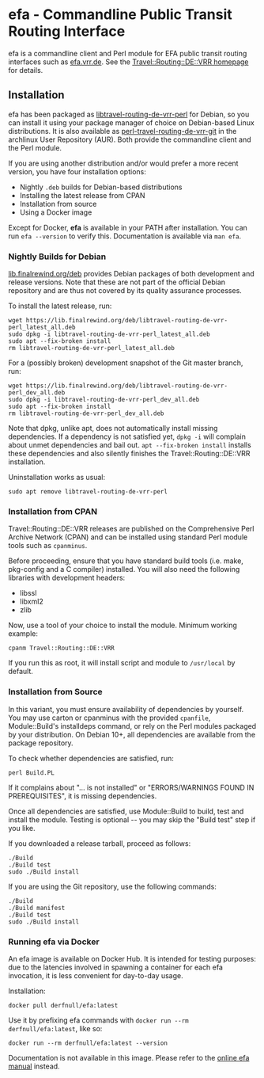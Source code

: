 # efa - Commandline Public Transit Routing Interface

efa is a commandline client and Perl module for EFA public transit routing
interfaces such as [efa.vrr.de](https://efa.vrr.de). See the
[Travel::Routing::DE::VRR homepage](https://finalrewind.org/projects/Travel-Routing-DE-VRR/)
for details.

## Installation

efa has been packaged as
[libtravel-routing-de-vrr-perl](https://packages.debian.org/search?keywords=libtravel-routing-de-vrr-perl)
for Debian, so you can install it using your package manager of choice on
Debian-based Linux distributions. It is also available as
[perl-travel-routing-de-vrr-git](https://aur.archlinux.org/packages/perl-travel-routing-de-vrr-git/)
in the archlinux User Repository (AUR). Both provide the commandline client and
the Perl module.

If you are using another distribution and/or would prefer a more recent
version, you have four installation options:

* Nightly `.deb` builds for Debian-based distributions
* Installing the latest release from CPAN
* Installation from source
* Using a Docker image

Except for Docker, __efa__ is available in your PATH after installation. You
can run `efa --version` to verify this. Documentation is available via
`man efa`.

### Nightly Builds for Debian

[lib.finalrewind.org/deb](https://lib.finalrewind.org/deb) provides Debian
packages of both development and release versions. Note that these are not part
of the official Debian repository and are thus not covered by its quality
assurance processes.

To install the latest release, run:

```
wget https://lib.finalrewind.org/deb/libtravel-routing-de-vrr-perl_latest_all.deb
sudo dpkg -i libtravel-routing-de-vrr-perl_latest_all.deb
sudo apt --fix-broken install
rm libtravel-routing-de-vrr-perl_latest_all.deb
```

For a (possibly broken) development snapshot of the Git master branch, run:

```
wget https://lib.finalrewind.org/deb/libtravel-routing-de-vrr-perl_dev_all.deb
sudo dpkg -i libtravel-routing-de-vrr-perl_dev_all.deb
sudo apt --fix-broken install
rm libtravel-routing-de-vrr-perl_dev_all.deb
```

Note that dpkg, unlike apt, does not automatically install missing
dependencies. If a dependency is not satisfied yet, `dpkg -i` will complain
about unmet dependencies and bail out. `apt --fix-broken install` installs
these dependencies and also silently finishes the Travel::Routing::DE::VRR
installation.

Uninstallation works as usual:

```
sudo apt remove libtravel-routing-de-vrr-perl
```

### Installation from CPAN

Travel::Routing::DE::VRR releases are published on the Comprehensive Perl
Archive Network (CPAN) and can be installed using standard Perl module
tools such as `cpanminus`.

Before proceeding, ensure that you have standard build tools (i.e. make,
pkg-config and a C compiler) installed. You will also need the following
libraries with development headers:

* libssl
* libxml2
* zlib

Now, use a tool of your choice to install the module. Minimum working example:

```
cpanm Travel::Routing::DE::VRR
```

If you run this as root, it will install script and module to `/usr/local` by
default.

### Installation from Source

In this variant, you must ensure availability of dependencies by yourself.
You may use carton or cpanminus with the provided `cpanfile`, Module::Build's
installdeps command, or rely on the Perl modules packaged by your distribution.
On Debian 10+, all dependencies are available from the package repository.

To check whether dependencies are satisfied, run:

```
perl Build.PL
```

If it complains about "... is not installed" or "ERRORS/WARNINGS FOUND IN
PREREQUISITES", it is missing dependencies.

Once all dependencies are satisfied, use Module::Build to build, test and
install the module. Testing is optional -- you may skip the "Build test"
step if you like.

If you downloaded a release tarball, proceed as follows:

```
./Build
./Build test
sudo ./Build install
```

If you are using the Git repository, use the following commands:

```
./Build
./Build manifest
./Build test
sudo ./Build install
```

### Running efa via Docker

An efa image is available on Docker Hub. It is intended for testing purposes:
due to the latencies involved in spawning a container for each efa invocation,
it is less convenient for day-to-day usage.

Installation:

```
docker pull derfnull/efa:latest
```

Use it by prefixing efa commands with `docker run --rm derfnull/efa:latest`, like so:

```
docker run --rm derfnull/efa:latest --version
```

Documentation is not available in this image. Please refer to the
[online efa manual](https://man.finalrewind.org/1/efa/) instead.
